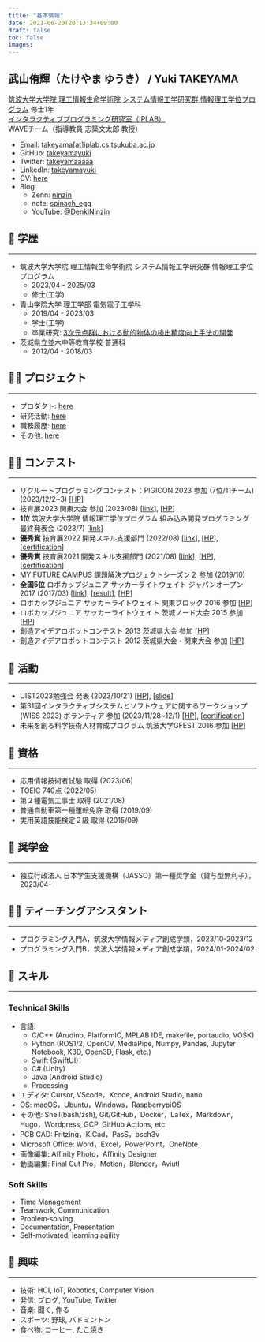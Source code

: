 ```yaml
---
title: "基本情報"
date: 2021-06-20T20:13:34+09:00
draft: false
toc: false
images:
---
```



## 武山侑輝（たけやま ゆうき） / Yuki TAKEYAMA
[筑波大学大学院 理工情報生命学術院 システム情報工学研究群 情報理工学位プログラム](https://www.cs.tsukuba.ac.jp/)  修士1年  
[インタラクティブプログラミング研究室（IPLAB）](https://www.iplab.cs.tsukuba.ac.jp/)  
WAVEチーム（指導教員 志築文太郎 教授）  


- Email: takeyama[at]iplab.cs.tsukuba.ac.jp
- GitHub: [takeyamayuki](https://github.com/takeyamayuki)
- Twitter: [takeyamaaaaa](https://twitter.com/takeyamaaaaa)
- LinkedIn: [takeyamayuki](https://www.linkedin.com/in/takeyamayuki/)
- CV: [here](https://drive.google.com/file/d/1zaY-Dga-js1Ghtn_xZPsGPcPLg6-4tSZ/view?usp=sharing)
- Blog
    - Zenn: [ninzin](https://zenn.dev/ninzin)
    - note: [spinach_egg](https://note.com/spinach_egg)
    - YouTube: [@DenkiNinzin](https://www.youtube.com/@DenkiNinzin)


<!-- &nbsp;
# Profile
--- -->
<!-- HCI，Computer Vision，Roboticsなどが好きな大学院生です． -->
<!--
私は、ハードウェアからソフトウェアまで幅広い分野に興味を持ち、ロボカップジュニア全国5位や技育展の優秀賞受賞などさまざまな成果を上げてきました．
大学や2社のインターンを経験し、貴社での新たな技術開発や既存サービスの改善に貢献できるように頑張ります。 -->

## 🏫 学歴
---
- 筑波大学大学院 理工情報生命学術院 システム情報工学研究群 情報理工学位プログラム  
    - 2023/04 - 2025/03  
    - 修士(工学)
- 青山学院大学 理工学部 電気電子工学科  
    - 2019/04 - 2023/03  
    - 学士(工学)  
    - 卒業研究: [3次元点群における動的物体の検出精度向上手法の開発](/research/#学位論文)  
    <!-- - 電気電子工学，制御工学，情報工学，解析学，線形代数などの基礎科目を修得 -->
- 茨城県立並木中等教育学校 普通科  
    - 2012/04 - 2018/03

## 🧗‍♂️ プロジェクト
---
- プロダクト: [here](/product/)
- 研究活動: [here](/research/)
- 職務履歴: [here](/workexp/)  
- その他: [here](/misc/)

## 🏋️‍♂️ コンテスト
---
- リクルートプログラミングコンテスト：PIGICON 2023 参加 (7位/11チーム) (2023/12/2~3) [[HP](https://www.recruit.co.jp/employment/students/engineers/event/contest2023-2/)]
- 技育展2023 関東大会 参加 (2023/08) [[link](/product/#-ashimo)], [[HP](https://talent.supporterz.jp/geekten/2023/)]
- **1位** 筑波大学大学院 情報理工学位プログラム 組み込み開発プログラミング 最終発表会 (2023/7) [[link](/product/#-ashimo)]
- **優秀賞** 技育展2022 開発スキル支援部門 (2022/08) [[link](/product/#-nonmouse)], [[HP](https://talent.supporterz.jp/geekten/2022/)], [[certification](https://drive.google.com/file/d/1iFwxoJWp2PNzWfSxtcxW3pdKwkH-N76K/view?usp=sharing)]
- **優秀賞** 技育展2021 開発スキル支援部門 (2021/08) [[link](/product/#-restuino)], [[HP](https://talent.supporterz.jp/geekten/2021/)], [[certification](https://drive.google.com/file/d/13QC0B-ERtwVyCp4O0RPveOUX1KNsMWpP/view?usp=sharing)]
- MY FUTURE CAMPUS 課題解決プロジェクトシーズン２ 参加 (2019/10)
- **全国5位** ロボカップジュニア サッカーライトウェイト ジャパンオープン 2017 (2017/03) [[link](/product/#-ロボカップジュニアサッカー)], [[result](https://www.robocupjunior.jp/docs/RCJJ2017Results-Soccer_LightWeight(WSL).pdf)], [[HP](https://www.robocupjunior.jp/index.html)]
- ロボカップジュニア サッカーライトウェイト 関東ブロック 2016 参加 [[HP](https://rcjj-kanto.org/)]
- ロボカップジュニア サッカーライトウェイト 茨城ノード大会 2015 参加 [[HP](https://rcjj-ibaraki.com/)]
- 創造アイデアロボットコンテスト 2013 茨城県大会 参加 [[HP](https://ajgika.ne.jp/~robo/)]
- 創造アイデアロボットコンテスト 2012 茨城県大会・関東大会 参加 [[HP](https://ajgika.ne.jp/~robo/)]

## 🏃 活動
---
- UIST2023勉強会 発表 (2023/10/21) [[HP](https://sigchi.jp/seminar/uist2023/)], [[slide](https://drive.google.com/file/d/1mU6XBK7EyQEYyqBgyCb3XE3tryWSqX3j/view?usp=sharing)]
- 第31回インタラクティブシステムとソフトウェアに関するワークショップ(WISS 2023) ボランティア 参加 (2023/11/28~12/1) [[HP](https://www.wiss.org/WISS2023/)], [[certification](https://drive.google.com/file/d/1Z3FcCVgsyvodedon41KtxU4ND8M8whFb/view?usp=sharing)]
- 未来を創る科学技術人材育成プログラム 筑波大学GFEST 2016 参加 [[HP](https://gfest.tsukuba.ac.jp/)]

<!-- ## 👨‍🔧 Work Experiences
---

- CyberAgent株式会社 AI事業本部 対話エージェントチーム
    - アルバイト (2023/02 - Present)
- ソニーセミコンダクタソリューションズ株式会社 コーデックシステム開発部 4課
    - 3weeks インターンシップ (2023/08 - 2023/09)
- ユカイ工学株式会社
    - アルバイト (2022/10 - 2023/01)
    - 2weeks インターンシップ (2022/08 - 2022/09)
- 富士通株式会社
    - 3days インターンシップ (2019/09)   -->

## 👔 資格
---
- 応用情報技術者試験 取得 (2023/06)
- TOEIC 740点 (2022/05)
- 第２種電気工事士 取得 (2021/08)
- 普通自動車第一種運転免許 取得 (2019/09)
- 実用英語技能検定２級 取得 (2015/09)


## 👛 奨学金
---
- 独立行政法人 日本学生支援機構（JASSO）第一種奨学金（貸与型無利子），2023/04-

## 👨‍🏫 ティーチングアシスタント
---
- プログラミング入門A，筑波大学情報メディア創成学類，2023/10-2023/12
- プログラミング入門B，筑波大学情報メディア創成学類，2024/01-2024/02


## 💪 スキル
---
### Technical Skills
- 言語:  
    <!-- [![My Skills](https://skillicons.dev/icons?i=cpp,arduino,cmake)](https://skillicons.dev)   -->
    - C/C++ (Arudino, PlatformIO, MPLAB IDE, makefile, portaudio, VOSK)
    <!-- [![My Skills](https://skillicons.dev/icons?i=python,ros,flask,pytorch)](https://skillicons.dev)   -->
    - Python (ROS1/2, OpenCV, MediaPipe, Numpy, Pandas, Jupyter Notebook, K3D, Open3D, Flask, etc.)
    <!-- [![My Skills](https://skillicons.dev/icons?i=swift)](https://skillicons.dev)   -->
    - Swift (SwiftUI)
    <!-- [![My Skills](https://skillicons.dev/icons?i=cs,unity)](https://skillicons.dev)   -->
    - C# (Unity)
    <!-- [![My Skills](https://skillicons.dev/icons?i=java)](https://skillicons.dev)   -->
    - Java (Android Studio)
    <!-- [![My Skills](https://skillicons.dev/icons?i=processing,matlab,javascript)](https://skillicons.dev)   -->
    - Processing
- エディタ: 
    Cursor, VScode，Xcode, Android Studio, nano
    <!-- [![My Skills](https://skillicons.dev/icons?i=vscode,androidstudio)](https://skillicons.dev) -->
- OS: 
    macOS，Ubuntu，Windows，RaspberrypiOS
    <!-- [![My Skills](https://skillicons.dev/icons?i=linux,raspberrypi)](https://skillicons.dev)   -->
- その他: 
    Shell(bash/zsh), Git/GitHub，Docker，LaTex，Markdown, Hugo，Wordpress, GCP, GitHub Actions, etc.
    <!-- [![My Skills](https://skillicons.dev/icons?i=bash,git,github,githubactions,docker,latex,md,wordpress,gcp)](https://skillicons.dev) -->
- PCB CAD: Fritzing，KiCad，PasS，bsch3v
- Microsoft Office: Word，Excel，PowerPoint，OneNote
- 画像編集: Affinity Photo，Affinity Designer
- 動画編集: Final Cut Pro，Motion，Blender，Aviutl
### Soft Skills
- Time Management
- Teamwork, Communication
- Problem‑solving
- Documentation, Presentation
- Self-motivated, learning agility

## 👀 興味
---
- 技術: HCI, IoT, Robotics, Computer Vision
- 発信: ブログ, YouTube, Twitter
- 音楽: 聞く, 作る
- スポーツ: 野球, バドミントン
- 食べ物: コーヒー, たこ焼き


<!-- ※ 下線が引いてあるものはリンク先に飛べます. -->